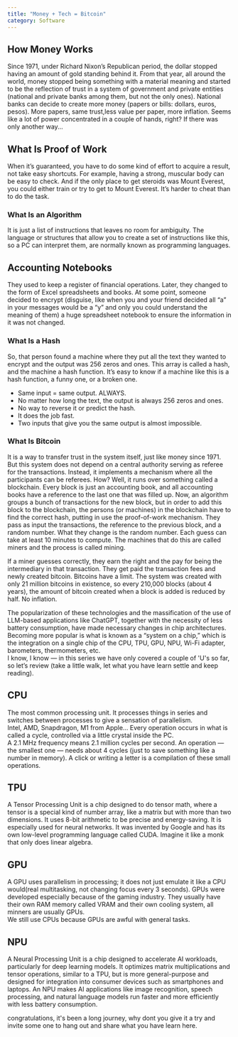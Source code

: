 ```yaml
---
title: "Money + Tech = Bitcoin"
category: Software
--- 
```


## How Money Works

Since 1971, under Richard Nixon’s Republican period, the dollar stopped having an amount of gold standing behind it. From that year, all around the world, money stopped being something with a material meaning and started to be the reflection of trust in a system of government and private entities (national and private banks among them, but not the only ones). National banks can decide to create more money (papers or bills: dollars, euros, pesos). More papers, same trust,less value per paper, more inflation. Seems like a lot of power concentrated in a couple of hands, right? If there was only another way...

## What Is Proof of Work

When it’s guaranteed, you have to do some kind of effort to acquire a result, not take easy shortcuts. For example, having a strong, muscular body can be easy to check. And if the only place to get steroids was Mount Everest, you could either train or try to get to Mount Everest. It’s harder to cheat than to do the task.

### What Is an Algorithm

It is just a list of instructions that leaves no room for ambiguity. The language or structures that allow you to create a set of instructions like this, so a PC can interpret them, are normally known as programming languages.

## Accounting Notebooks

They used to keep a register of financial operations. Later, they changed to the form of Excel spreadsheets and books. At some point, someone decided to encrypt (disguise, like when you and your friend decided all “a” in your messages would be a “y” and only you could understand the meaning of them) a huge spreadsheet notebook to ensure the information in it was not changed.

### What Is a Hash

So, that person found a machine where they put all the text they wanted to encrypt and the output was 256 zeros and ones. This array is called a hash, and the machine a hash function. It’s easy to know if a machine like this is a hash function, a funny one, or a broken one.

- Same input = same output. ALWAYS.  
- No matter how long the text, the output is always 256 zeros and ones.  
- No way to reverse it or predict the hash.  
- It does the job fast.  
- Two inputs that give you the same output is almost impossible.  

### What Is Bitcoin

It is a way to transfer trust in the system itself, just like money since 1971. But this system does not depend on a central authority serving as referee for the transactions. Instead, it implements a mechanism where all the participants can be referees. How? Well, it runs over something called a blockchain. Every block is just an accounting book, and all accounting books have a reference to the last one that was filled up. Now, an algorithm groups a bunch of transactions for the new block, but in order to add this block to the blockchain, the persons (or machines) in the blockchain have to find the correct hash, putting in use the proof-of-work mechanism. They pass as input the transactions, the reference to the previous block, and a random number. What they change is the random number. Each guess can take at least 10 minutes to compute. The machines that do this are called miners and the process is called mining.

If a miner guesses correctly, they earn the right and the pay for being the intermediary in that transaction. They get paid the transaction fees and newly created bitcoin. Bitcoins have a limit. The system was created with only 21 million bitcoins in existence, so every 210,000 blocks (about 4 years), the amount of bitcoin created when a block is added is reduced by half. No inflation.

The popularization of these technologies and the massification of the use of LLM-based applications like ChatGPT, together with the necessity of less battery consumption, have made necessary changes in chip architectures. Becoming more popular is what is known as a “system on a chip,” which is the integration on a single chip of the CPU, TPU, GPU, NPU, Wi-Fi adapter, barometers, thermometers, etc.  
I know, I know — in this series we have only covered a couple of 'U's so far, so let’s review (take a little walk, let  what you have learn settle and keep reading).

## CPU

The most common processing unit. It processes things in series and switches between processes to give a sensation of parallelism.  
Intel, AMD, Snapdragon, M1 from Apple… Every operation occurs in what is called a cycle, controlled via a little crystal inside the PC.  
A 2.1 MHz frequency means 2.1 million cycles per second. An operation — the smallest one — needs about 4 cycles (just to save something like a number in memory). A click or writing a letter is a compilation of these small operations.

## TPU

A Tensor Processing Unit is a chip designed to do tensor math, where a tensor is a special kind of number array, like a matrix but with more than two dimensions. It uses 8-bit arithmetic to be precise and energy-saving. It is especially used for neural networks. It was invented by Google and has its own low-level programming language called CUDA. Imagine it like a monk that only does linear algebra.

## GPU

A GPU uses parallelism in processing; it does not just emulate it like a CPU would(real multitasking, not changing focus every 3 seconds). GPUs were developed especially because of the gaming industry. They usually have their own RAM memory called VRAM and their own cooling system, all minners are usually GPUs.  
We still use CPUs because GPUs are awful with general tasks.

## NPU

A Neural Processing Unit is a chip designed to accelerate AI workloads, particularly for deep learning models. It optimizes matrix multiplications and tensor operations, similar to a TPU, but is more general-purpose and designed for integration into consumer devices such as smartphones and laptops. An NPU makes AI applications like image recognition, speech processing, and natural language models run faster and more efficiently with less battery consumption.

congratulations, it's been a long journey, why dont you give it a try and  invite some one to hang out and share what you have learn here.